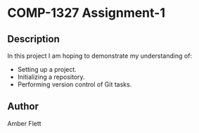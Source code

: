 # COMP-1327 Assignment-1

## Description

In this project I am hoping to demonstrate my understanding of:

- Setting up a project.
- Initializing a repository.
- Performing version control of Git tasks.

## Author

Amber Flett